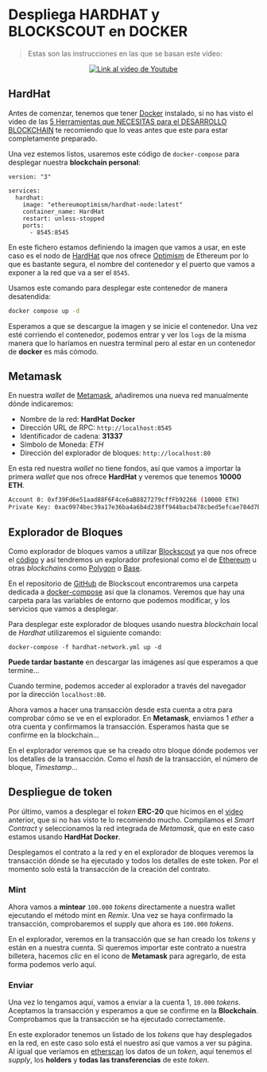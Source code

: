 # Despliega HARDHAT y BLOCKSCOUT en DOCKER

> Estas son las instrucciones en las que se basan este vídeo:

<p align="center">
  <a href="https://www.youtube.com/watch?v=dLhxR6pMkdo">
    <img src="https://img.youtube.com/vi/dLhxR6pMkdo/hqdefault.jpg" alt="Link al video de Youtube">
  </a>
</p>

## HardHat

Antes de comenzar, tenemos que tener [Docker](https://www.docker.com/) instalado, si no has visto el video de las [5 Herramientas que NECESITAS para el DESARROLLO BLOCKCHAIN](https://youtu.be/wZu1gKwz8V8) te recomiendo que lo veas antes que este para estar completamente preparado.

Una vez estemos listos, usaremos este código de `docker-compose` para desplegar nuestra **blockchain personal**:

```solidity
version: "3"

services:
  hardhat:
    image: "ethereumoptimism/hardhat-node:latest"
    container_name: HardHat
    restart: unless-stopped
    ports:
      - 8545:8545
```

En este fichero estamos definiendo la imagen que vamos a usar, en este caso es el nodo de [HardHat](https://hardhat.org/) que nos ofrece [Optimism](https://hub.docker.com/r/ethereumoptimism/hardhat-node) de Ethereum por lo que es bastante segura, el nombre del contenedor y el puerto que vamos a exponer a la red que va a ser el `8545`.

Usamos este comando para desplegar este contenedor de manera desatendida:

```bash
docker compose up -d
```

Esperamos a que se descargue la imagen y se inicie el contenedor. Una vez esté corriendo el contenedor, podemos entrar y ver los `logs` de la misma manera que lo haríamos en nuestra terminal pero al estar en un contenedor de **docker** es más cómodo.

## Metamask

En nuestra _wallet_ de [Metamask](https://metamask.io/), añadiremos una nueva red manualmente dónde indicaremos:

- Nombre de la red: **HardHat Docker**
- Dirección URL de RPC: `http://localhost:8545`
- Identificador de cadena: **31337**
- Símbolo de Moneda: _ETH_
- Dirección del explorador de bloques: `http://localhost:80`

En esta red nuestra _wallet_ no tiene fondos, así que vamos a importar la primera _wallet_ que nos ofrece **HardHat** y veremos que tenemos **10000 ETH**.

```bash
Account 0: 0xf39Fd6e51aad88F6F4ce6aB8827279cffFb92266 (10000 ETH)
Private Key: 0xac0974bec39a17e36ba4a6b4d238ff944bacb478cbed5efcae784d7bf4f2ff80
```

## Explorador de Bloques

Como explorador de bloques vamos a utilizar [Blockscout](https://www.blockscout.com/) ya que nos ofrece el [código](https://github.com/blockscout/blockscout/tree/master/docker-compose) y así tendremos un explorador profesional como el de [Ethereum](https://eth.blockscout.com/) u otras _blockchains_ como [Polygon](https://polygon.blockscout.com/) o [Base](https://base.blockscout.com/).

En el repositorio de [GitHub](https://github.com/blockscout/blockscout/tree/master/docker-compose) de Blockscout encontraremos una carpeta dedicada a [docker-compose](https://github.com/blockscout/blockscout/tree/master/docker-compose) así que la clonamos. Veremos que hay una carpeta para las variables de entorno que podemos modificar, y los servicios que vamos a desplegar.

Para desplegar este explorador de bloques usando nuestra _blockchain_ local de _Hardhat_ utilizaremos el siguiente comando:

```solidity
docker-compose -f hardhat-network.yml up -d
```

**Puede tardar bastante** en descargar las imágenes así que esperamos a que termine…

Cuando termine, podemos acceder al explorador a través del navegador por la dirección `localhost:80`.

Ahora vamos a hacer una transacción desde esta cuenta a otra para comprobar cómo se ve en el explorador. En **Metamask**, enviamos 1 _ether_ a otra cuenta y confirmamos la transacción. Esperamos hasta que se confirme en la blockchain…

En el explorador veremos que se ha creado otro bloque dónde podemos ver los detalles de la transacción. Como el _hash_ de la transacción, el número de bloque, _Timestamp_…

## Despliegue de token

Por último, vamos a desplegar el _token_ **ERC-20** que hicimos en el [video](https://www.youtube.com/watch?v=-VRQEfDNXTqI) anterior, que si no has visto te lo recomiendo mucho. Compilamos el _Smart Contract_ y seleccionamos la red integrada de _Metamask_, que en este caso estamos usando **HardHat Docker**.

Desplegamos el contrato a la red y en el explorador de bloques veremos la transacción dónde se ha ejecutado y todos los detalles de este token. Por el momento solo está la transacción de la creación del contrato.

### Mint

Ahora vamos a **mintear** `100.000` _tokens_ directamente a nuestra wallet ejecutando el método mint en _Remix_. Una vez se haya confirmado la transacción, comprobaremos el supply que ahora es `100.000` _tokens_.

En el explorador, veremos en la transacción que se han creado los _tokens_ y están en a nuestra cuenta. Si queremos importar este contrato a nuestra billetera, hacemos _clic_ en el icono de **Metamask** para agregarlo, de esta forma podemos verlo aquí.

### Enviar

Una vez lo tengamos aquí, vamos a enviar a la cuenta 1, `10.000` _tokens_. Aceptamos la transacción y esperamos a que se confirme en la **Blockchain**. Comprobamos que la transacción se ha ejecutado correctamente.

En este explorador tenemos un listado de los _tokens_ que hay desplegados en la red, en este caso solo está el nuestro así que vamos a ver su página. Al igual que veríamos en [etherscan](https://etherscan.io/) los datos de un _token_, aquí tenemos el _supply_, los **holders** y **todas las transferencias** de este _token_.

